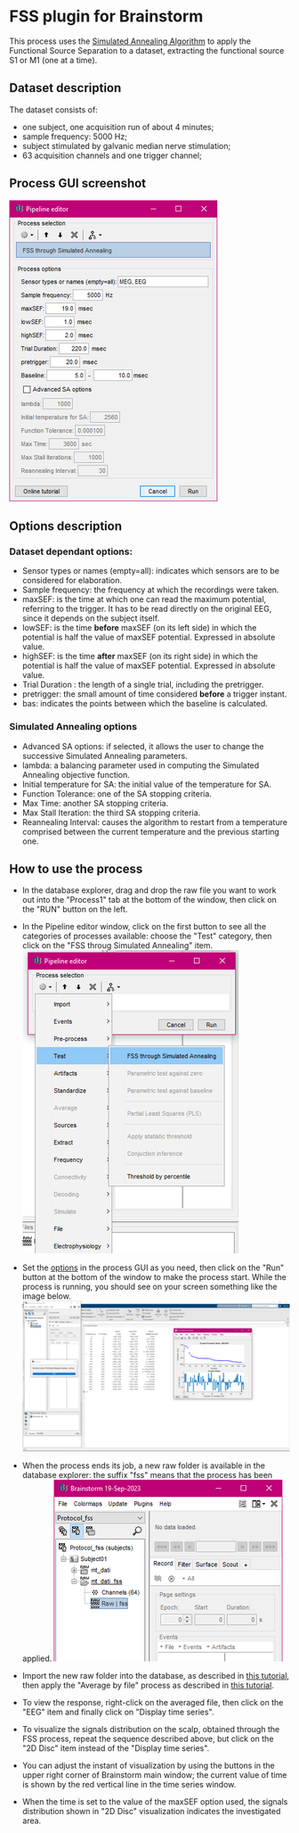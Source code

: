 # FSS plugin for Brainstorm

This process uses the [Simulated Annealing Algorithm](https://it.mathworks.com/help/gads/what-is-simulated-annealing.html) to apply the Functional Source Separation
to a dataset, extracting the functional source S1 or M1 (one at a time).

## Dataset description

The dataset consists of:
- one subject, one acquisition run of about 4 minutes;
- sample frequency: 5000 Hz;
- subject stimulated by galvanic median nerve stimulation;
- 63 acquisition channels and one trigger channel;

## Process GUI screenshot

![The process GUI in the pipeline editor](/screenshot.png)

## Options description
### Dataset dependant options:
- Sensor types or names (empty=all): indicates which sensors are to be considered for elaboration.
- Sample frequency: the frequency at which the recordings were taken.
- maxSEF: is the time at which one can read the maximum potential, referring to the trigger. It has to be read directly on the original EEG, since it depends on the subject itself.
- lowSEF: is the time **before** maxSEF (on its left side) in which the potential is half the value of maxSEF potential. Expressed in absolute value.
- highSEF: is the time **after** maxSEF (on its right side) in which the potential is half the value of maxSEF potential. Expressed in absolute value.
- Trial Duration : the length of a single trial, including the pretrigger.
- pretrigger: the small amount of time considered **before** a trigger instant.
- bas: indicates the points between which the baseline is calculated.

### Simulated Annealing options
- Advanced SA options: if selected, it allows the user to change the successive Simulated Annealing parameters.
- lambda: a balancing parameter used in computing the Simulated Annealing objective function.
- Initial temperature for SA: the initial value of the temperature for SA.
- Function Tolerance: one of the SA stopping criteria.
- Max Time: another SA stopping criteria.
- Max Stall Iteration: the third SA stopping criteria.
- Reannealing Interval: causes the algorithm to restart from a temperature comprised between the current temperature and the previous starting one.

## How to use the process

- In the database explorer, drag and drop the raw file you want to work out into the "Process1" tab at the bottom of the window, then click on the "RUN" button on the left.

- In the Pipeline editor window, click on the first button to see all the categories of processes available: choose the "Test" category, then click on the "FSS throug Simulated Annealing" item.
![The process selection](/pipeline_editor.png)

- Set the [options](#options-description) in the process GUI as you need, then click on the "Run" button at the bottom of the window to make the process start. While the process is running, you should see on your screen something like the image below.
![The Matlab screen while the process is running](/screen_look.png)

- When the process ends its job, a new raw folder is available in the database explorer: the suffix "fss" means that the process has been applied.
![The raw files resulting from the processing](/new_raw.png)

- Import the new raw folder into the database, as described in [this tutorial](https://neuroimage.usc.edu/brainstorm/Tutorials/Epoching#Import_in_database), then apply the "Average by file" process as described in [this tutorial](https://neuroimage.usc.edu/brainstorm/Tutorials/Averaging#Averaging).

- To view the response, right-click on the averaged file, then click on the "EEG" item and finally click on "Display time series".

- To visualize the signals distribution on the scalp, obtained through the FSS process, repeat the sequence described above, but click on the "2D Disc" item instead of the "Display time series".

- You can adjust the instant of visualization by using the buttons in the upper right corner of Brainstorm main window; the current value of time is shown by the red vertical line in the time series window.

- When the time is set to the value of the maxSEF option used, the signals distribution shown in "2D Disc" visualization indicates the investigated area.

